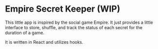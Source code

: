 # Empire Secret Keeper (WIP)

This little app is inspired by the social game Empire. It just provides a little interface to store, shuffle, and track the status of each secret for the duration of a game.

It is written in React and utilizes hooks.